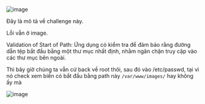 ![image](https://github.com/user-attachments/assets/9ef90d55-5204-4f53-bf58-be8b9f1a017f)

Đây là mô tả về challenge này.

Lỗi vẫn ở image.

Validation of Start of Path: Ứng dụng có kiểm tra để đảm bảo rằng đường dẫn tệp bắt đầu bằng một thư mục nhất định, nhằm ngăn chặn truy cập vào các thư mục bên ngoài.

Thì bây giờ chúng ta vẫn cứ back về root thôi, sau đó vào /etc/passwd, tại vì nó check xem biến có bắt đầu bằng path này `/var/www/images/` hay không ấy mà 

![image](https://github.com/user-attachments/assets/3c26f433-4a53-4344-878e-a7aa443dc275)
